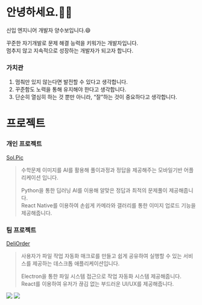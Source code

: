 # 안녕하세요.🙇‍♂️
신입 엔지니어 개발자 양수보입니다.😄

꾸준한 자기개발로 문제 해결 능력을 키워가는 개발자입니다.<br>
멈추지 않고 지속적으로 성장하는 개발자가 되고자 합니다.

### 가치관
1. 멈춰만 있지 않는다면 발전할 수 있다고 생각합니다.
2. 꾸준함도 노력을 통해 유지해야 한다고 생각합니다.
3. 단순히 열심히 하는 것 뿐만 아니라, “잘”하는 것이 중요하다고 생각합니다.

# 프로젝트
### 개인 프로젝트
[Sol.Pic](https://github.com/SolPict/SolPic-client) <br>
> 수학문제 이미지를 AI를 활용해 풀이과정과 정답을 제공해주는 모바일기반 어플리케이션 입니다.
>
> Python을 통한 딥러닝 AI를 이용해 알맞은 정답과 최적의 문제풀이 제공해줍니다. <br>
> React Native를 이용하여 손쉽게 카메라와 갤러리를 통한 이미지 업로드 기능을 제공해줍니다.
 
### 팀 프로젝트

[DeliOrder](https://github.com/DeliOrder/DeliOrder-Client) <br>
> 사용자가 파일 작업 자동화 매크로를 만들고 쉽게 공유하여 실행할 수 있는 서비스를 제공하는 데스크톱 애플리케이션입니다.
>
> Electron을 통한 파일 시스템 접근으로 작업 자동화 시스템 제공해줍니다. <br>
> React를 이용하여 유저가 끊김 없는 부드러운 UI/UX를 제공해줍니다.
    

  <a href="mailto:subo.developer@gmail.com"><img src="https://img.shields.io/badge/Gmail-d14836?style=flat-square&logo=Gmail&logoColor=white&link=ies041196@gmail.com"/></a>
  <a href="https://catnip-puppy-52c.notion.site/Subo-s-12c7604d886e8076bf43df3c2826888b?pvs=4"><img src="https://img.shields.io/badge/Notion-ffffff?style=flat-square&logo=notion&logoColor=black"/></a>



<!--
**Farmer15/farmer15** is a ✨ _special_ ✨ repository because its `README.md` (this file) appears on your GitHub profile.

Here are some ideas to get you started:

- 🔭 I’m currently working on ...
- 🌱 I’m currently learning ...
- 👯 I’m looking to collaborate on ...
- 🤔 I’m looking for help with ...
- 💬 Ask me about ...
- 📫 How to reach me: ...
- 😄 Pronouns: ...
- ⚡ Fun fact: ...
-->
